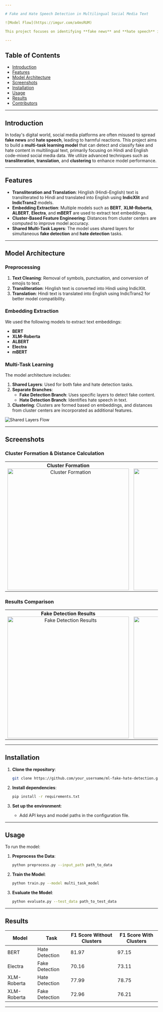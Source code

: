 ```yaml
---

# Fake and Hate Speech Detection in Multilingual Social Media Text

![Model Flow](https://imgur.com/a4msRUM)

This project focuses on identifying **fake news** and **hate speech** in multilingual social media posts, leveraging transliteration, translation, embedding extraction, and clustering techniques to improve detection accuracy.

---
```


## Table of Contents
- [Introduction](#introduction)
- [Features](#features)
- [Model Architecture](#model-architecture)
- [Screenshots](#screenshots)
- [Installation](#installation)
- [Usage](#usage)
- [Results](#results)
- [Contributors](#contributors)

---

## Introduction

In today's digital world, social media platforms are often misused to spread **fake news** and **hate speech**, leading to harmful reactions. This project aims to build a **multi-task learning model** that can detect and classify fake and hate content in multilingual text, primarily focusing on Hindi and English code-mixed social media data. We utilize advanced techniques such as **transliteration**, **translation**, and **clustering** to enhance model performance.

---

## Features

- **Transliteration and Translation**: Hinglish (Hindi-English) text is transliterated to Hindi and translated into English using **IndicXlit** and **IndicTrans2** models.
- **Embedding Extraction**: Multiple models such as **BERT**, **XLM-Roberta**, **ALBERT**, **Electra**, and **mBERT** are used to extract text embeddings.
- **Cluster-Based Feature Engineering**: Distances from cluster centers are computed to improve model accuracy.
- **Shared Multi-Task Layers**: The model uses shared layers for simultaneous **fake detection** and **hate detection** tasks.

---

## Model Architecture

### Preprocessing
1. **Text Cleaning**: Removal of symbols, punctuation, and conversion of emojis to text.
2. **Transliteration**: Hinglish text is converted into Hindi using IndicXlit.
3. **Translation**: Hindi text is translated into English using IndicTrans2 for better model compatibility.

### Embedding Extraction
We used the following models to extract text embeddings:
- **BERT**
- **XLM-Roberta**
- **ALBERT**
- **Electra**
- **mBERT**

### Multi-Task Learning
The model architecture includes:
1. **Shared Layers**: Used for both fake and hate detection tasks.
2. **Separate Branches**:
   - **Fake Detection Branch**: Uses specific layers to detect fake content.
   - **Hate Detection Branch**: Identifies hate speech in text.
3. **Clustering**: Clusters are formed based on embeddings, and distances from cluster centers are incorporated as additional features.

![Shared Layers Flow](https://i.imgur.com/706v4QX.png)

---

## Screenshots

### Cluster Formation & Distance Calculation

<table>
  <tr>
    <td align="center">
      <strong>Cluster Formation</strong><br>
      <img src="https://i.imgur.com/693blY8.png" alt="Cluster Formation" width="400"/>
    </td>
    <td align="center">
      <strong>Distance Calculation</strong><br>
      <img src="https://i.imgur.com/9gOQSzM.png" alt="Distance Calculation" width="400"/>
    </td>
  </tr>
</table>

### Results Comparison

<table>
  <tr>
    <td align="center">
      <strong>Fake Detection Results</strong><br>
      <img src="https://i.imgur.com/dCszwHq.png" alt="Fake Detection Results" width="400"/>
    </td>
    <td align="center">
      <strong>Hate Detection Results</strong><br>
      <img src="https://i.imgur.com/S1EkNta.png" alt="Hate Detection Results" width="400"/>
    </td>
  </tr>
</table>

---

## Installation

1. **Clone the repository**:
   ```bash
   git clone https://github.com/your_username/ml-fake-hate-detection.git
   ```

2. **Install dependencies**:
   ```bash
   pip install -r requirements.txt
   ```

3. **Set up the environment**:
   - Add API keys and model paths in the configuration file.

---

## Usage

To run the model:

1. **Preprocess the Data**:
   ```bash
   python preprocess.py --input_path path_to_data
   ```

2. **Train the Model**:
   ```bash
   python train.py --model multi_task_model
   ```

3. **Evaluate the Model**:
   ```bash
   python evaluate.py --test_data path_to_test_data
   ```

---

## Results

| Model             | Task             | F1 Score Without Clusters | F1 Score With Clusters |
|-------------------|------------------|---------------------------|------------------------|
| BERT              | Hate Detection   | 81.97                     | 97.15                  |
| Electra           | Fake Detection   | 70.16                     | 73.11                  |
| XLM-Roberta       | Hate Detection   | 77.99                     | 78.75                  |
| XLM-Roberta       | Fake Detection   | 72.96                     | 76.21                  |

---
